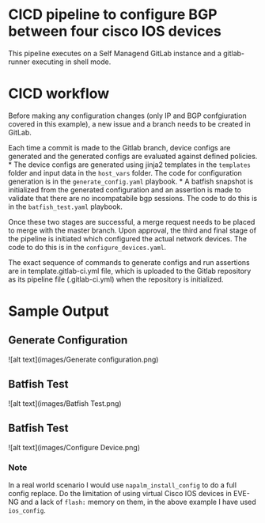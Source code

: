 # CICD pipeline to configure BGP between four cisco IOS devices

This pipeline executes on a Self Managend GitLab instance and a gitlab-runner executing in shell mode.

# CICD workflow

Before making any configuration changes (only IP and BGP confgiuration covered in this example), a new issue and a branch needs to be created in GitLab.

Each time a commit is made to the Gitlab branch, device configs are generated and the generated configs are evaluated against defined policies.
    * The device configs are generated using jinja2 templates in the `templates` folder and input data in the `host_vars` folder. The code for configuration generation is in the `generate_config.yaml` playbook.
    * A batfish snapshot is initialized from the generated configuration and an assertion is made to validate that there are no incompatabile bgp sessions. The code to do this is in the `batfish_test.yaml` playbook.

Once these two stages are successful, a merge request needs to be placed to merge with the master branch. Upon approval, the third and final stage of the pipeline is initiated which configured the actual network devices. The code to do this is in the `configure_devices.yaml`.

The exact sequence of commands to generate configs and run assertions are in template.gitlab-ci.yml file, which is uploaded to the Gitlab repository as its pipeline file (.gitlab-ci.yml) when the repository is initialized.

# Sample Output

## Generate Configuration
![alt text](images/Generate configuration.png)

## Batfish Test
![alt text](images/Batfish Test.png)

## Batfish Test
![alt text](images/Configure Device.png)

### Note
In a real world scenario I would use `napalm_install_config` to do a full config replace.
Do the limitation of using virtual Cisco IOS devices in EVE-NG and a lack of `flash:` memory on them, in the above example I have used `ios_config`.